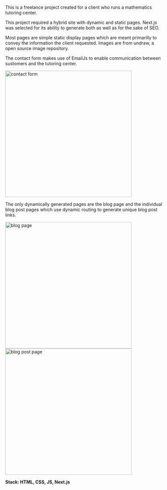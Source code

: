 This is a freelance project created for a client who runs a mathematics tutoring center. 

This project required a hybrid site with dynamic and static pages. Next.js was selected for its ability to generate both as well as for the sake of SEO. 

Most pages are simple static display pages which are meant primarilly to convey the information the client requested. Images are from undraw, a open source image repository. 

The contact form makes use of EmailJs to enable communication between sustomers and the tutoring center. 


<img src="https://i.imgur.com/iPUKFbf.png" alt="contact form" width="400" >


The only dynamically generated pages are the blog page and the individual blog post pages which use dynamic routing to generate unique blog post links. 


<img src="https://i.imgur.com/LNMBQOQ.png" alt="blog page" width="400" > <img src="https://i.imgur.com/lfA4yIZ.png" alt="blog post page" width="400" >


<strong> Stack: HTML, CSS, JS, Next.js </strong>

